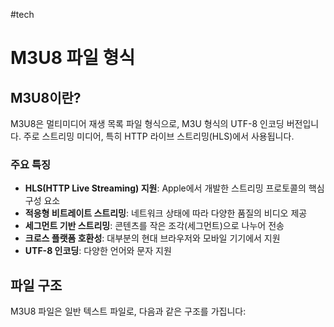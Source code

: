 #tech
# M3U8 파일 형식

## M3U8이란?

M3U8은 멀티미디어 재생 목록 파일 형식으로, M3U 형식의 UTF-8 인코딩 버전입니다. 주로 스트리밍 미디어, 특히 HTTP 라이브 스트리밍(HLS)에서 사용됩니다.

### 주요 특징
- **HLS(HTTP Live Streaming) 지원**: Apple에서 개발한 스트리밍 프로토콜의 핵심 구성 요소
- **적응형 비트레이트 스트리밍**: 네트워크 상태에 따라 다양한 품질의 비디오 제공
- **세그먼트 기반 스트리밍**: 콘텐츠를 작은 조각(세그먼트)으로 나누어 전송
- **크로스 플랫폼 호환성**: 대부분의 현대 브라우저와 모바일 기기에서 지원
- **UTF-8 인코딩**: 다양한 언어와 문자 지원

## 파일 구조

M3U8 파일은 일반 텍스트 파일로, 다음과 같은 구조를 가집니다:

